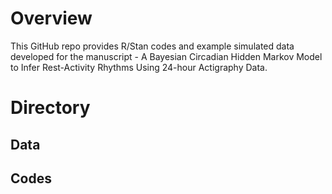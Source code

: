 # Overview

This GitHub repo provides R/Stan codes and example simulated data developed for the manuscript - A Bayesian Circadian Hidden Markov Model to Infer Rest-Activity Rhythms Using 24-hour Actigraphy Data.

# Directory

## Data

## Codes 

